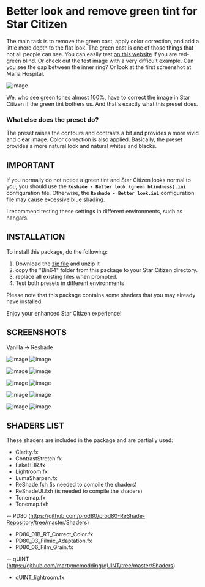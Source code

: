 # Better look and remove green tint for Star Citizen

The main task is to remove the green cast, apply color correction, and add a little more depth to the flat look. The green cast is one of those things that not all people can see. You can easily test [on this website](https://www.colorlitelens.com/color-blindness-test.html#Redgreen) if you are red-green blind. Or check out the test image with a very difficult example. Can you see the gap between the inner ring? Or look at the first screenshot at Maria Hospital.

![image](https://i.imgur.com/q4WpJLU.png)

We, who see green tones almost 100%, have to correct the image in Star Citizen if the green tint bothers us. And that's exactly what this preset does.  

### What else does the preset do?
The preset raises the contours and contrasts a bit and provides a more vivid and clear image. Color correction is also applied. Basically, the preset provides a more natural look and natural whites and blacks.



## IMPORTANT
If you normally do not notice a green tint and Star Citizen looks normal to you, you should use the **`Reshade - Better look (green blindness).ini`** configuration file. Otherwise, the **`Reshade - Better look.ini`** configuration file may cause excessive blue shading.

I recommend testing these settings in different environments, such as hangars.




## INSTALLATION
To install this package, do the following:

1. Download the [zip file](https://github.com/rjcncpt/StarCitizenBetterLookReshade/releases) and unzip it
3. copy the "Bin64" folder from this package to your Star Citizen directory.
4. replace all existing files when prompted.
5. Test both presets in different environments

Please note that this package contains some shaders that you may already have installed.

Enjoy your enhanced Star Citizen experience!



## SCREENSHOTS
Vanilla -> Reshade

![image](https://i.imgur.com/rcntFdI.png)
![image](https://i.imgur.com/ZkXsc5e.jpg)

![image](https://i.imgur.com/rWWkoT7.png)
![image](https://i.imgur.com/vdxQvoi.jpg)

![image](https://i.imgur.com/hXDgs55.jpg)
![image](https://i.imgur.com/K7RQun5.jpg)

![image](https://i.imgur.com/rkkHm0M.png)
![image](https://i.imgur.com/SRLi0nn.jpg)

![image](https://i.imgur.com/HI8Ktng.png)
![image](https://i.imgur.com/VyMfaEq.jpg)



## SHADERS LIST
These shaders are included in the package and are partially used:
- Clarity.fx
- ContrastStretch.fx
- FakeHDR.fx
- Lightroom.fx
- LumaSharpen.fx
- ReShade.fxh 	(is needed to compile the shaders)
- ReShadeUI.fxh (is needed to compile the shaders)
- Tonemap.fx
- Tonemap.fxh

-- PD80 (https://github.com/prod80/prod80-ReShade-Repository/tree/master/Shaders)
   - PD80_01B_RT_Correct_Color.fx
   - PD80_03_Filmic_Adaptation.fx
   - PD80_06_Film_Grain.fx

-- qUINT (https://github.com/martymcmodding/qUINT/tree/master/Shaders)
   - qUINT_lightroom.fx
